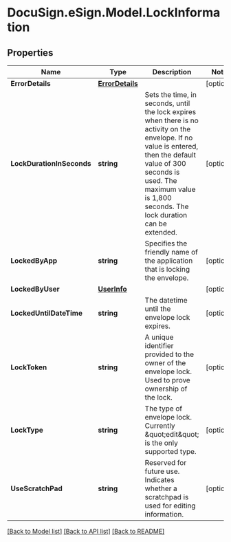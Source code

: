 # DocuSign.eSign.Model.LockInformation
## Properties

Name | Type | Description | Notes
------------ | ------------- | ------------- | -------------
**ErrorDetails** | [**ErrorDetails**](ErrorDetails.md) |  | [optional] 
**LockDurationInSeconds** | **string** | Sets the time, in seconds, until the lock expires when there is no activity on the envelope.  If no value is entered, then the default value of 300 seconds is used. The maximum value is 1,800 seconds.  The lock duration can be extended.  | [optional] 
**LockedByApp** | **string** | Specifies the friendly name of  the application that is locking the envelope. | [optional] 
**LockedByUser** | [**UserInfo**](UserInfo.md) |  | [optional] 
**LockedUntilDateTime** | **string** | The datetime until the envelope lock expires. | [optional] 
**LockToken** | **string** | A unique identifier provided to the owner of the envelope lock.   Used to prove ownership of the lock. | [optional] 
**LockType** | **string** | The type of envelope lock.  Currently \&quot;edit\&quot; is the only supported type. | [optional] 
**UseScratchPad** | **string** | Reserved for future use.  Indicates whether a scratchpad is used for editing information.   | [optional] 

[[Back to Model list]](../README.md#documentation-for-models) [[Back to API list]](../README.md#documentation-for-api-endpoints) [[Back to README]](../README.md)

